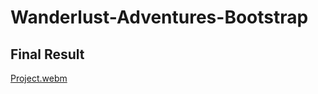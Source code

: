 # Wanderlust-Adventures-Bootstrap

## Final Result

[Project.webm](https://user-images.githubusercontent.com/116310246/221443197-f0ba6f4c-fe26-4e14-b653-74b18010a268.webm)

